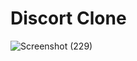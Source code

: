 # Discort Clone
![Screenshot (229)](https://github.com/Abhay-yadav966/Discort_Clone_FrontEnd/assets/115336330/ec93e6af-1d09-4091-ae5d-1cd262650e6d)
